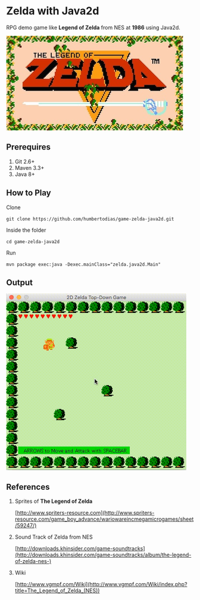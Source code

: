 # Zelda with Java2d

RPG demo game like **Legend of Zelda** from NES at **1986** using Java2d.

![Preview](doc/zelda-nes-logo.jpg)


## Prerequires

1. Git 2.6+
2. Maven 3.3+
3. Java 8+


## How to Play

Clone

```
git clone https://github.com/humbertodias/game-zelda-java2d.git
```

Inside the folder

```
cd game-zelda-java2d
```

Run

```
mvn package exec:java -Dexec.mainClass="zelda.java2d.Main"
```


## Output
![Preview](doc/zelda-java2d.gif)


## References

1. Sprites of **The Legend of Zelda**

	[http://www.spriters-resource.com](http://www.spriters-resource.com/game_boy_advance/wariowareincmegamicrogames/sheet/59247/)

2. Sound Track of Zelda from NES

	[http://downloads.khinsider.com/game-soundtracks](http://downloads.khinsider.com/game-soundtracks/album/the-legend-of-zelda-nes-)
	
3. Wiki

	[http://www.vgmpf.com/Wiki](http://www.vgmpf.com/Wiki/index.php?title=The_Legend_of_Zelda_(NES))